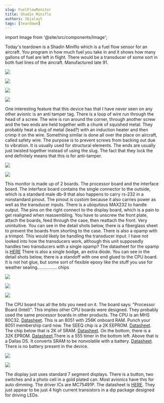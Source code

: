 ```yaml
---
slug: FuelFlowMonitor
title: Shadin Miniflo
authors: 16jalayt
tags: [teardown]
---
```

import Image from  '@site/src/components/Image';

Today's teardown is a Shadin Miniflo which is a fuel flow sensor for an aircraft. You program in how much fuel you take in and it shows how many gallons of fuel are left in flight. There would be a transducer of some sort in both fuel lines of the aircraft. Manufactured late 91.

<Image src="https://live.staticflickr.com/65535/54093036504_3babe40bf6_b.jpg"
href="https://live.staticflickr.com/65535/54093036504_e36207972a_o.jpg"
link="https://www.flickr.com/photos/193261163@N03/54093036504"/>

<!-- truncate -->

<Image src="https://live.staticflickr.com/65535/54091822047_9c16d2fd97_b.jpg"
href="https://live.staticflickr.com/65535/54091822047_8686346158_o.jpg"
link="https://www.flickr.com/photos/193261163@N03/54091822047"/>

<Image src="https://live.staticflickr.com/65535/54092943178_ffbfaf6357_b.jpg"
href="https://live.staticflickr.com/65535/54092943178_2c0dcf1349_o.jpg"
link="https://www.flickr.com/photos/193261163@N03/54092943178"/>

<Image src="https://live.staticflickr.com/65535/54093148305_bfa945f6a1_b.jpg"
href="https://live.staticflickr.com/65535/54093148305_95e4ffae6d_o.jpg"
link="https://www.flickr.com/photos/193261163@N03/54093148305"/>

One interesting feature that this device has that I have never seen on any other avionic is an anti tamper tag. There is a loop of wire run through the head of a screw. The wire is run around the corner, through another screw and the two ends are held together with a chunk of squished metal. They probably heat a slug of metal (lead?) with an induction heater and then crimp it on the wire. Something similar is done all over the place on aircraft, called safety wire. The purpose is to prevent screws from backing out due to vibration. It is usually used for structural elements. The ends are usually just twisted together instead of using the slug. The fact that they lock the end definitely means that this is for anti-tamper.

<Image src="https://live.staticflickr.com/65535/54092942663_0713edf3a1_b.jpg"
href="https://live.staticflickr.com/65535/54092942663_b711046fba_o.jpg"
link="https://www.flickr.com/photos/193261163@N03/54092942663"/>

<Image src="https://live.staticflickr.com/65535/54093024594_beff38c093_b.jpg"
href="https://live.staticflickr.com/65535/54093024594_766d587073_o.jpg"
link="https://www.flickr.com/photos/193261163@N03/54093024594"/>

This monitor is made up of 2 boards. The processor board and the interface board. The interface board contains the single connector to the outside, which is a standard male db-9 that also happens to carry rs-232 in a nonstandard pinout. The pinout is custom because it also carries power as well as the transducer inputs. There is a ubiquitous MAX232 to handle output. The pins on the right connect to the display board, which is a pain to get realigned when reassembling. You have to unscrew the front plate, attach the boards, feed through the case, then reattach the front. Very unintuitive. You can see in the detail shots below, there is a fiberglass sheet to prevent the boards from shorting to the case. There is also a opamp with a trimpot. This would likely be handling the transducer input. I have not looked into how the transducers work, although this unit supposedly handles two transducers with a single opamp? The datasheet for the opamp is [HERE](datasheets/fuelflow/LM207.pdf) There is also a single bodge, an extra diode. You can see in the detail shots below, there is a standoff with one end glued to the CPU board. It is not hot glue, but some sort of flexible epoxy like the stuff you use for weather sealing................ chips

<Image src="https://live.staticflickr.com/65535/54093023429_862652b742_b.jpg"
href="https://live.staticflickr.com/65535/54093023429_ee3ce5f686_o.jpg"
link="https://www.flickr.com/photos/193261163@N03/54093023429/"/>

<Image src="https://live.staticflickr.com/65535/54091823092_49c944bb31_b.jpg"
href="https://live.staticflickr.com/65535/54091823092_134642bda4_o.jpg"
link="https://www.flickr.com/photos/193261163@N03/54091823092"/>

<Image src="https://live.staticflickr.com/65535/54092942673_d5bc65387e_b.jpg"
href="https://live.staticflickr.com/65535/54092942673_cd920ea21c_o.jpg"
link="https://www.flickr.com/photos/193261163@N03/54092942673/"/>

The CPU board has all the bits you need on it. The board says: "Processor Board (Intel)". This implies other CPU boards were designed. They probably used the same processor boards in other products. The CPU is an MHS 80C32. [Datasheet](datasheets/fuelflow/80C32_Family.pdf). This is an 8051 with 256K onboard RAM. Punch your 8051 membership card now. The SEEQ chip is a 2K EEPROM. [Datasheet](datasheets/fuelflow/Seeq_2816A.pdf). The chip below that is 2K of SRAM. [Datasheet](datasheets/fuelflow/HM0-6116-6.pdf). On the bottom, there is a 32K EPROM. [Datasheet](datasheets/fuelflow/HM0-6116-6.pdf).There is a 555 timer in the bottom left. Above that is a Dallas DS. It converts SRAM to be nonvolatile with a battery. [Datasheet](datasheets/fuelflow/DS1210.pdf). There is no battery present in the device.

<Image src="https://live.staticflickr.com/65535/54093241179_936d65f251_b.jpg"
href="https://live.staticflickr.com/65535/54093241179_c88c20a085_o.jpg"
link="https://www.flickr.com/photos/193261163@N03/54093241179"/>

<Image src="https://live.staticflickr.com/65535/54093241204_6d46f3aa33_b.jpg"
href="https://live.staticflickr.com/65535/54093241204_27315ce338_o.jpg"
link="https://www.flickr.com/photos/193261163@N03/54093241204/"/>

The display just uses standard 7 segment displays. There is a button, two switches and a photo cell in a gold plated can. Most avionics have this for auto dimming. The driver ICs are MC75491P. The datasheet is [HERE](datasheets/fuelflow/MC75491.pdf). They just appear to be just 4 high current transistors in a dip package designed for driving LEDs.
